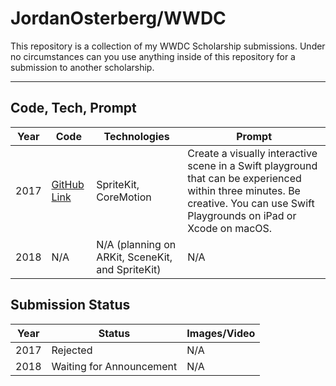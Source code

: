 JordanOsterberg/WWDC
===================


This repository is a collection of my WWDC Scholarship submissions. Under no circumstances can you use anything inside of this repository for a submission to another scholarship.

---


## Code, Tech, Prompt
| Year | Code | Technologies |   Prompt   | 
|------|------|--------------|------------| 
| 2017 | [GitHub Link](https://github.com/JordanOsterberg/wwdc/tree/master/2017/WWDC17.playground) | SpriteKit, CoreMotion | Create a visually interactive scene in a Swift playground that can be experienced within three minutes. Be creative. You can use Swift Playgrounds on iPad or Xcode on macOS. |
| 2018 | N/A  | N/A (planning on ARKit, SceneKit, and SpriteKit) | N/A |

## Submission Status
| Year |   Status  | Images/Video |
|------|-----------|--------------|
| 2017 | Rejected |  N/A |
| 2018 | Waiting for Announcement | N/A |

